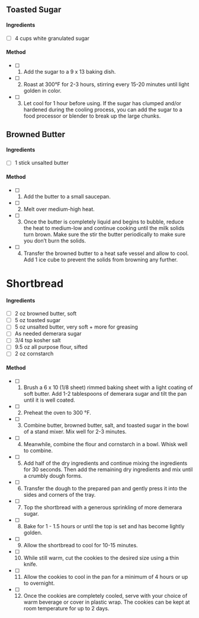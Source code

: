 ## Toasted Sugar

#### Ingredients

- [ ] 4 cups white granulated sugar

#### Method

- [ ] 1. Add the sugar to a 9 x 13 baking dish.
- [ ] 2. Roast at 300°F for 2-3 hours, stirring every 15-20 minutes until light golden in color.
- [ ] 3. Let cool for 1 hour before using. If the sugar has clumped and/or hardened during the cooling process, you can add the sugar to a food processor or blender to break up the large chunks.

## Browned Butter

#### Ingredients

- [ ] 1 stick unsalted butter

#### Method

- [ ] 1. Add the butter to a small saucepan.
- [ ] 2. Melt over medium-high heat.
- [ ] 3. Once the butter is completely liquid and begins to bubble, reduce the heat to medium-low and continue cooking until the milk solids turn brown. Make sure the stir the butter periodically to make sure you don’t burn the solids.
- [ ] 4. Transfer the browned butter to a heat safe vessel and allow to cool. Add 1 ice cube to prevent the solids from browning any further.

# Shortbread

#### Ingredients

- [ ] 2 oz browned butter, soft
- [ ] 5 oz toasted sugar
- [ ] 5 oz unsalted butter, very soft + more for greasing
- [ ] As needed demerara sugar
- [ ] 3/4 tsp kosher salt
- [ ] 9.5 oz all purpose flour, sifted
- [ ] 2 oz cornstarch

#### Method

- [ ] 1. Brush a 6 x 10 (1/8 sheet) rimmed baking sheet with a light coating of soft butter. Add 1-2 tablespoons of demerara sugar and tilt the pan until it is well coated.
- [ ] 2. Preheat the oven to 300 °F.
- [ ] 3. Combine butter, browned butter, salt, and toasted sugar in the bowl of a stand mixer. Mix well for 2-3 minutes.
- [ ] 4. Meanwhile, combine the flour and cornstarch in a bowl. Whisk well to combine.
- [ ] 5. Add half of the dry ingredients and continue mixing the ingredients for 30 seconds. Then add the remaining dry ingredients and mix until a crumbly dough forms.
- [ ] 6. Transfer the dough to the prepared pan and gently press it into the sides and corners of the tray.
- [ ] 7. Top the shortbread with a generous sprinkling of more demerara sugar.
- [ ] 8. Bake for 1 - 1.5 hours  or until the top is set and has become lightly golden.
- [ ] 9. Allow the shortbread to cool for 10-15 minutes.
- [ ] 10. While still warm, cut the cookies to the desired size using a thin knife.
- [ ] 11. Allow the cookies to cool in the pan for a minimum of 4 hours or up to overnight.
- [ ] 12. Once the cookies are completely cooled, serve with your choice of warm beverage or cover in plastic wrap. The cookies can be kept at room temperature for up to 2 days.
